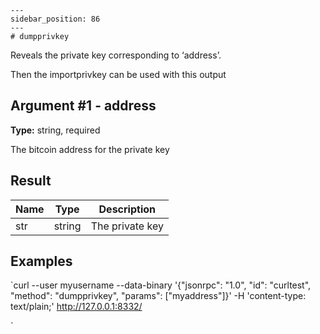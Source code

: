 
    ---
    sidebar_position: 86
    ---
    # dumpprivkey

Reveals the private key corresponding to ‘address’.

Then the importprivkey can be used with this output

## Argument #1 - address

**Type:** string, required

The bitcoin address for the private key

## Result

| Name | Type   | Description     |
| ---- | ------ | --------------- |
| str  | string | The private key |

## Examples

`curl --user myusername --data-binary '{"jsonrpc": "1.0", "id": "curltest", "method": "dumpprivkey", "params": ["myaddress"]}' -H 'content-type: text/plain;' http://127.0.0.1:8332/

`